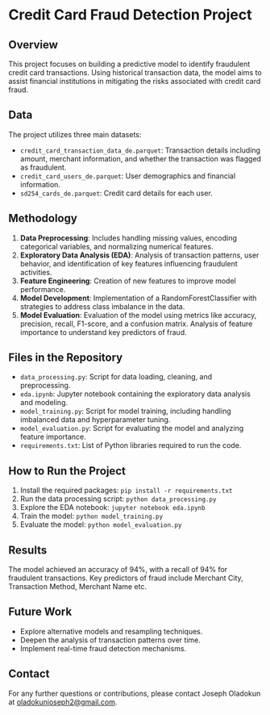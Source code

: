 # Credit Card Fraud Detection Project

## Overview
This project focuses on building a predictive model to identify fraudulent credit card transactions. Using historical transaction data, the model aims to assist financial institutions in mitigating the risks associated with credit card fraud.

## Data
The project utilizes three main datasets:
- `credit_card_transaction_data_de.parquet`: Transaction details including amount, merchant information, and whether the transaction was flagged as fraudulent.
- `credit_card_users_de.parquet`: User demographics and financial information.
- `sd254_cards_de.parquet`: Credit card details for each user.

## Methodology
1. **Data Preprocessing**: Includes handling missing values, encoding categorical variables, and normalizing numerical features.
2. **Exploratory Data Analysis (EDA)**: Analysis of transaction patterns, user behavior, and identification of key features influencing fraudulent activities.
3. **Feature Engineering**: Creation of new features to improve model performance.
4. **Model Development**: Implementation of a RandomForestClassifier with strategies to address class imbalance in the data.
5. **Model Evaluation**: Evaluation of the model using metrics like accuracy, precision, recall, F1-score, and a confusion matrix. Analysis of feature importance to understand key predictors of fraud.

## Files in the Repository
- `data_processing.py`: Script for data loading, cleaning, and preprocessing.
- `eda.ipynb`: Jupyter notebook containing the exploratory data analysis and modeling.
- `model_training.py`: Script for model training, including handling imbalanced data and hyperparameter tuning.
- `model_evaluation.py`: Script for evaluating the model and analyzing feature importance.
- `requirements.txt`: List of Python libraries required to run the code.

## How to Run the Project
1. Install the required packages: `pip install -r requirements.txt`
2. Run the data processing script: `python data_processing.py`
3. Explore the EDA notebook: `jupyter notebook eda.ipynb`
4. Train the model: `python model_training.py`
5. Evaluate the model: `python model_evaluation.py`

## Results
The model achieved an accuracy of 94%, with a recall of 94% for fraudulent transactions. Key predictors of fraud include Merchant City, Transaction Method, Merchant Name etc.

## Future Work
- Explore alternative models and resampling techniques.
- Deepen the analysis of transaction patterns over time.
- Implement real-time fraud detection mechanisms.

## Contact
For any further questions or contributions, please contact Joseph Oladokun at oladokunjoseph2@gmail.com.
